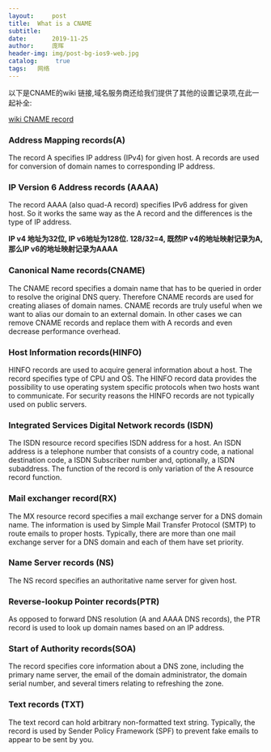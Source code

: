 ```yaml
---
layout:     post
title:	What is a CNAME
subtitle:   
date:       2019-11-25
author: 	庞晖
header-img: img/post-bg-ios9-web.jpg
catalog: 	 true
tags: 	网络
---
```

以下是CNAME的wiki 链接,域名服务商还给我们提供了其他的设置记录项,在此一起补全:

 [wiki CNAME record](https://en.wikipedia.org/wiki/CNAME_record)

### Address Mapping records(A)
The record A specifies IP address (IPv4) for given host. A records are used for conversion of domain names to corresponding IP address.

### IP Version 6 Address records (AAAA)
The record AAAA (also quad-A record) specifies IPv6 address for given host. So it works the same way as the A record and the differences is the type of IP address.

**IP v4 地址为32位, IP v6地址为128位. 128/32=4, 既然IP v4的地址映射记录为A, 那么IP v6的地址映射记录为AAAA**

### Canonical Name records(CNAME)
The CNAME record specifies a domain name that has to be queried in order to resolve the original DNS query. Therefore CNAME records are used for creating aliases of domain names. CNAME records are truly useful when we want to alias our domain to an external domain. In other cases we can remove CNAME records and replace them with A records and even decrease performance overhead.

### Host Information records(HINFO)
HINFO records are used to acquire general information about a host. The record specifies type of CPU and OS. The HINFO record data provides the possibility to use operating system specific protocols when two hosts want to communicate. For security reasons the HINFO records are not typically used on public servers. 

### Integrated Services Digital Network records (ISDN)
The ISDN resource record specifies ISDN address for a host. An ISDN address is a telephone number that consists of a country code, a national destination code, a ISDN Subscriber number and, optionally, a ISDN subaddress. The function of the record is only variation of the A resource record function. 

### Mail exchanger record(RX)
The MX resource record specifies a mail exchange server for a DNS domain name. The information is used by Simple Mail Transfer Protocol (SMTP) to route emails to proper hosts. Typically, there are more than one mail exchange server for a DNS domain and each of them have set priority. 

### Name Server records (NS)
The NS record specifies an authoritative name server for given host. 

### Reverse-lookup Pointer records(PTR)
As opposed to forward DNS resolution (A and AAAA DNS records), the PTR record is used to look up domain names based on an IP address. 

### Start of Authority records(SOA)
The record specifies core information about a DNS zone, including the primary name server, the email of the domain administrator, the domain serial number, and several timers relating to refreshing the zone. 

### Text records (TXT)
The text record can hold arbitrary non-formatted text string. Typically, the record is used by Sender Policy Framework (SPF) to prevent fake emails to appear to be sent by you. 